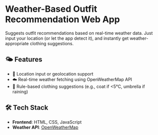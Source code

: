 # Weather-Based Outfit Recommendation Web App

Suggests outfit recommendations based on real-time weather data. Just input your location (or let the app detect it), and instantly get weather-appropriate clothing suggestions.

## 🌤 Features

- 📍 Location input or geolocation support  
- ☁️ Real-time weather fetching using OpenWeatherMap API  
- 🧥 Rule-based clothing suggestions (e.g., coat if <5°C, umbrella if raining)  

## 🛠 Tech Stack

- **Frontend**: HTML, CSS, JavaScript
- **Weather API**: [OpenWeatherMap](https://openweathermap.org/api)
